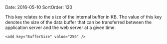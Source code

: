 Date: 2016-05-10
SortOrder: 120

This key relates to the s ize of the internal buffer in KB. The value of this key denotes the size of the data buffer that can be transferred between the application server and the web server at a given time.

```
<add key="BufferSize" value="256" />

 
```

 
